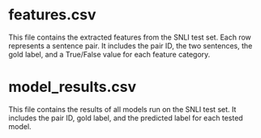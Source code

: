 # features.csv
This file contains the extracted features from the SNLI test set.
Each row represents a sentence pair. It includes the pair ID, the two sentences, the gold label, and a True/False value for each feature category.

# model_results.csv
This file contains the results of all models run on the SNLI test set.
It includes the pair ID, gold label, and the predicted label for each tested model.
